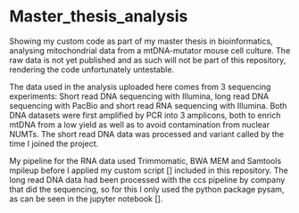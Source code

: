 # Master_thesis_analysis
Showing my custom code as part of my master thesis in bioinformatics, analysing mitochondrial data from a mtDNA-mutator mouse cell culture. The raw data is not yet published and as such will not be part of this repository, rendering the code unfortunately untestable.

The data used in the analysis uploaded here comes from 3 sequencing experiments: Short read DNA sequencing with Illumina, long read DNA sequencing with PacBio and short read RNA sequencing with Illumina. Both DNA datasets were first amplified by PCR into 3 amplicons, both to enrich mtDNA from a low yield as well as to avoid contamination from nuclear NUMTs. The short read DNA data was processed and variant called by the time I joined the project.

My pipeline for the RNA data used Trimmomatic, BWA MEM and Samtools mpileup before I applied my custom script [] included in this repository. The long read DNA data had been processed with the ccs pipeline by company that did the sequencing, so for this I only used the python package pysam, as can be seen in the jupyter notebook [].
